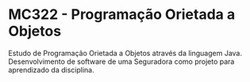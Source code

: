 # MC322 - Programação Orietada a Objetos
<p>
    Estudo de Programação Orietada a Objetos através da linguagem Java. 
    Desenvolvimento de software de uma Seguradora como projeto para aprendizado da disciplina.
</p>